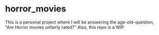 # horror_movies
This is a personal project where I will be answering the age-old-question, "Are Horror movies unfairly rated?"
Also, this repo is a WIP
